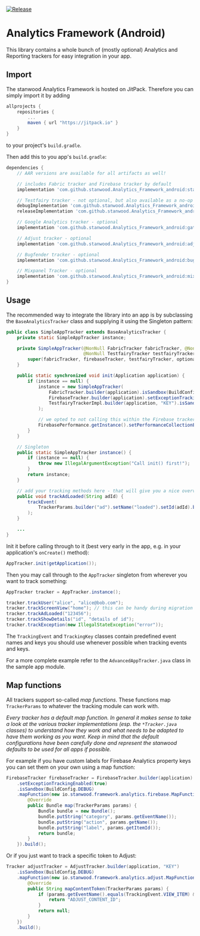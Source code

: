 [![Release](https://jitpack.io/v/stanwood/Analytics_Framework_android.svg?style=flat-square)](https://jitpack.io/#stanwood/Analytics_Framework_android)

# Analytics Framework (Android)

This library contains a whole bunch of (mostly optional) Analytics and Reporting trackers for easy integration in your app.

## Import

The stanwood Analytics Framework is hosted on JitPack. Therefore you can simply import it by adding

```groovy
allprojects {
    repositories {
        ...
        maven { url "https://jitpack.io" }
    }
}
```

to your project's `build.gradle`.

Then add this to you app's `build.gradle`:

```groovy
dependencies {
    // AAR versions are available for all artifacts as well!

    // includes Fabric tracker and Firebase tracker by default
    implementation 'com.github.stanwood.Analytics_Framework_android:stanwoodanalytics:$latest_version'

    // Testfairy tracker - not optional, but also available as a no-op variant which doesn't pull in any dependencies or permissions
    debugImplementation 'com.github.stanwood.Analytics_Framework_android:testfairytrackingprovider:$latest_version'
    releaseImplementation 'com.github.stanwood.Analytics_Framework_android:testfairytrackingprovider-noop:$latest_version'

    // Google Analytics tracker - optional
    implementation 'com.github.stanwood.Analytics_Framework_android:gatrackingprovider:$latest_version'

    // Adjust tracker - optional
    implementation 'com.github.stanwood.Analytics_Framework_android:adjusttrackingprovider:$latest_version'

    // Bugfender tracker - optional
    implementation 'com.github.stanwood.Analytics_Framework_android:bugfendertrackingprovider:$latest_version'

    // Mixpanel Tracker - optional
    implementation 'com.github.stanwood.Analytics_Framework_android:mixpaneltrackingprovider:$latest_version'
}
```

## Usage

The recommended way to integrate the library into an app is by subclassing the `BaseAnalyticsTracker` class and supplying it using the Singleton pattern:

```java
public class SimpleAppTracker extends BaseAnalyticsTracker {
    private static SimpleAppTracker instance;

    private SimpleAppTracker(@NonNull FabricTracker fabricTracker, @NonNull FirebaseTracker firebaseTracker,
                             @NonNull TestfairyTracker testfairyTracker, @Nullable Tracker... optional) {
        super(fabricTracker, firebaseTracker, testfairyTracker, optional);
    }

    public static synchronized void init(Application application) {
        if (instance == null) {
            instance = new SimpleAppTracker(
                FabricTracker.builder(application).isSandbox(BuildConfig.DEBUG).build(),
                FirebaseTracker.builder(application).setExceptionTrackingEnabled(true).isSandbox(BuildConfig.DEBUG).build(),
                TestfairyTrackerImpl.builder(application, "KEY").isSandbox(!BuildConfig.DEBUG).build()
            );

            // we opted to not calling this within the Firebase tracker module for you because enabling/disabling FirebasePerformance often differs from the sandbox setting for this module
            FirebasePerformance.getInstance().setPerformanceCollectionEnabled(!BuildConfig.DEBUG);
        }
    }

    // Singleton
    public static SimpleAppTracker instance() {
        if (instance == null) {
            throw new IllegalArgumentException("Call init() first!");
        }
        return instance;
    }

    // add your tracking methods here - that will give you a nice overview over all tracking that's happening in your app
    public void trackAdLoaded(String adId) {
        trackEvent(
            TrackerParams.builder("ad").setName("loaded").setId(adId).build()
        );
    }

    ...
}
```

Init it before calling through to it (best very early in the app, e.g. in your application's `onCreate()` method):

```java
AppTracker.init(getApplication());
```

Then you may call through to the `AppTracker` singleton from wherever you want to track something:

```java
AppTracker tracker = AppTracker.instance();

tracker.trackUser("alice", "alice@bob.com");
tracker.trackScreenView("home"); // this can be handy during migration from existing trackers, usually you should better define a more specific method like trackHome() in AppTracker
tracker.trackAdLoaded("123456");
tracker.trackShowDetails("id", "details of id");
tracker.trackException(new IllegalStateException("error"));
```

The `TrackingEvent` and `TrackingKey` classes contain predefined event names and keys you should use whenever possible when tracking events and keys.

For a more complete example refer to the `AdvancedAppTracker.java` class in the sample app module.

## Map functions

All trackers support so-called _map functions_. These functions map `TrackerParams` to whatever the tracking module can work with.

_Every tracker has a default map function. In general it makes sense to take a look at the various tracker implementations (esp. the `*Tracker.java` classes) to understand how they work and what needs to be adapted to have them working as you want. Keep in mind that the default configurations have been carefully done and represent the stanwood defaults to be used for all apps if possible._

For example if you have custom labels for Firebase Analytics property keys you can set them on your own using a map function:

```java
FirebaseTracker firebaseTracker = FirebaseTracker.builder(application)
    .setExceptionTrackingEnabled(true)
    .isSandbox(BuildConfig.DEBUG)
    .mapFunction(new io.stanwood.framework.analytics.firebase.MapFunction() {
        @Override
        public Bundle map(TrackerParams params) {
            Bundle bundle = new Bundle();
            bundle.putString("category", params.getEventName());
            bundle.putString("action", params.getName());
            bundle.putString("label", params.getItemId());
            return bundle;
        }
    }).build();
```

Or if you just want to track a specific token to Adjust:

```java
Tracker adjustTracker = AdjustTracker.builder(application, "KEY")
    .isSandbox(BuildConfig.DEBUG)
    .mapFunction(new io.stanwood.framework.analytics.adjust.MapFunction() {
        @Override
        public String mapContentToken(TrackerParams params) {
            if (params.getEventName().equals(TrackingEvent.VIEW_ITEM) && params.getName().equals("home")) {
                return "ADJUST_CONTENT_ID";
            }
            return null;
        }
    })
    .build();
```